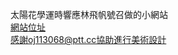 太陽花學運時響應林飛帆號召做的小網站<br />
<a href="http://antifumao.meteor.com/">網站位址</a><br />
感謝oj113068@ptt.cc協助進行美術設計

